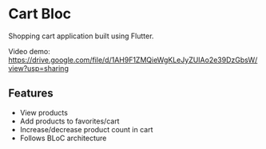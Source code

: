 # Cart Bloc

Shopping cart application built using Flutter.

Video demo: https://drive.google.com/file/d/1AH9F1ZMQieWgKLeJyZUIAo2e39DzGbsW/view?usp=sharing

## Features 
- View products
- Add products to favorites/cart
- Increase/decrease product count in cart
- Follows BLoC architecture
